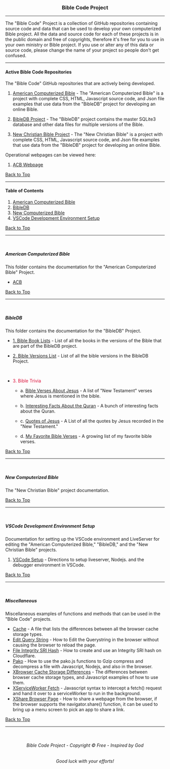 <a id="top"></a>
<h3 align="center">Bible Code Project</h3>

---

The "Bible Code" Project is a collection of GitHub repositories containing source code and data that can be used to develop your own computerized Bible project. All the data and source code for each of these projects is in the public domain and free of copyrights, therefore it's free for you to use in your own ministry or Bible project. If you use or alter any of this data or source code, please change the name of your project so people don't get confused.

---

#### Active Bible Code Repositories

The "Bible Code" GitHub repositories that are actively being developed.

1. [American Computerized Bible](https://github.com/ACB-Bible/AmericanComputerizedBible) - The "American Computerized Bible" is a project with complete CSS, HTML, Javascript source code, and Json file  examples that use data from the "BibleDB" project for developing an online Bible.

2. [BibleDB Project](https://github.com/ACB-Bible/BibleDB) - The "BibleDB" project contains the master SQLite3 database and other data files for multiple versions of the Bible.

3. [New Christian Bible Project](https://github.com/ACB-Bible/NCB) - The "New Christian Bible" is a project with complete CSS, HTML, Javascript source code, and Json file  examples that use data from the "BibleDB" project for developing an online Bible.

Operational webpages can be viewed here:
1.  [ACB Webpage](https://acbible.com)

[Back to Top](#top)

---

#### Table of Contents

1. [American Computerized Bible](#american-computerized-bible)
2. [BibleDB](#bibledb)
3. [New Computerized Bible](#new-computerized-bible)
4. [VSCode Development Environment Setup](#vscode-development-environment-setup)

[Back to Top](#top)

---

<br>

##### American Computerized Bible
This folder contains the documentation for the "American Computerized Bible" Project.

* [ACB](/ACB/ACB.md)

[Back to Top](#top)

---

<br>

##### BibleDB
This folder contains the documentation for the "BibleDB" Project.

* [1. Bible Book Lists](BibleDB/BibleBookLists.md) - List of all the books in the versions of the Bible that are part of the BibleDB project.

* [2. Bible Versions List](BibleDB/BibleVersionList.md) - List of all the bible versions in the BibleDB Project.
<br>

* <a style="color: crimson;">3. Bible Trivia</a>

    * a. [Bible Verses About Jesus](BibleDB/Bible-Trivia/BibleVersesAboutJesus.md) - A list of "New Testament" verses where Jesus is mentioned in the bible.
        
    * b. [Interesting Facts About the Quran](BibleDB/Bible-Trivia/InterestingQuranFacts.md) - A bunch of interesting facts about the Quran.

    * c. [Quotes of Jesus](BibleDB/Bible-Trivia/JesusQuotes.md) - A List of all the quotes by Jesus recorded in the "New Testament."

    * d. [My Favorite Bible Verses](BibleDB/Bible-Trivia/MyFavoriteVerses.md) - A growing list of my favorite bible verses.

[Back to Top](#top)

---

<br>

##### New Computerized Bible

The "New Christian Bible" project documentation.

[Back to Top](#top)

---

<br>

##### VSCode Development Environment Setup

Documentation for setting up the VSCode environment and LiveServer for editing the "American Computerized Bible," "BibleDB," and the "New Christian Bible" projects.

1. [VSCode Setup](/VSCode/VSCodeSetup.md) - Directions to setup liveserver, Nodejs. and the debugger environment in VSCode.

[Back to Top](#top)

---

<br>

##### Miscellaneous

Miscellaneous examples of functions and methods that can be used in the "Bible Code" projects.

* [Cache](/NCB/Cache.md) - A file that lists the differences between all the browser cache storage types.
* [Edit Query String](/NCB/EditQueryString.md) - How to Edit the Querystring in the browser without causing the browser to reload the page.
* [File Integrity SRI Hash](/NCB/FileIntegritySRIHash.md) - How to create and use an Integrity SRI hash on Cloudflare.
* [Pako](/NCB/Pako.md) - How to use the pako.js functions to Gzip compress and decompress a file with Javascript, Nodejs, and also in the browser.
* [XBrowser Cache Storage Differences](/NCB/XBrowserStorageDifferences.md) - The differences between browser cache storage types, and Javascript examples of how to use them.
* [XServiceWorker Fetch](/NCB/XServiceWorkerFetch.md) - Javascript syntax to intercept a fetch() request and hand it over to a serviceWorker to run in the background.
* [XShare Browser Page](/NCB/XShareBrowserPage.md) - How to share a webpage from the browser, if the browser supports the navigator.share() function, it can be used to bring up a menu screen to pick an app to share a link.

[Back to Top](#top)

---



<br>

<h6 align="center" title="God's Word Is Not For Sale">Bible Code Project - Copyright © Free - Inspired by God</h3>
<h6 align="center">Good luck with your efforts!</h6>